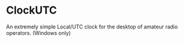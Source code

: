 # ClockUTC

An extremely simple Local/UTC clock for the desktop of amateur radio operators. (Windows only)
